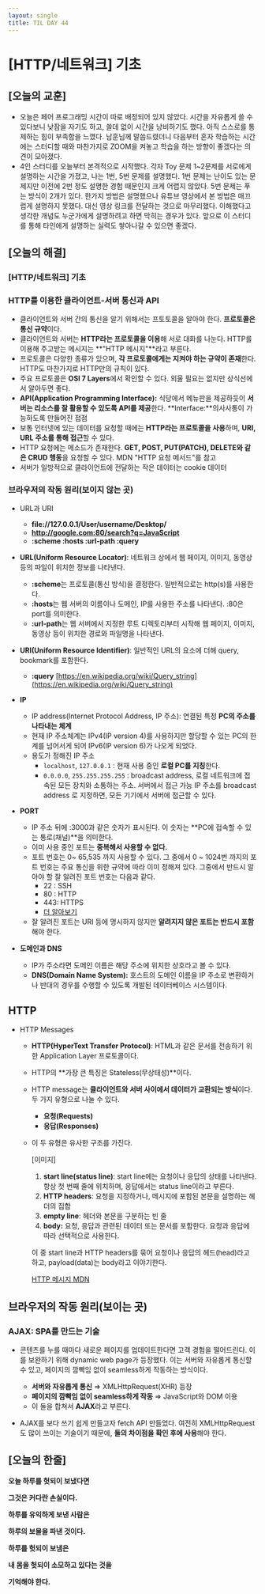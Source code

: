 ```yaml
---
layout: single
title: TIL DAY 44
---
```

# [HTTP/네트워크] 기초


## [오늘의 교훈]

- 오늘은 페어 프로그래밍 시간이 따로 배정되어 있지 않았다. 시간을 자유롭게 쓸 수 있다보니 낮잠을 자기도 하고, 쓸데 없이 시간을 낭비하기도 했다. 아직 스스로를 통제하는 힘이 부족함을 느꼈다. 남훈님께 말씀드렸더니 다음부터 혼자 학습하는 시간에는 스터디할 때와 마찬가지로 ZOOM을 켜놓고 학습을 하는 방향이 좋겠다는 의견이 모아졌다.
- 4인 스터디를 오늘부터 본격적으로 시작했다. 각자 Toy 문제 1~2문제를 서로에게 설명하는 시간을 가졌고, 나는 1번, 5번 문제를 설명했다. 1번 문제는 난이도 있는 문제지만 이전에 2번 정도 설명한 경험 때문인지 크게 어렵지 않았다. 5번 문제는 푸는 방식이 2개가 있다. 한가지 방법은 설명했으나 유튜브 영상에서 본 방법은 매끄럽게 설명하지 못했다. 대신 영상 링크를 전달하는 것으로 마무리했다. 이해했다고 생각한 개념도 누군가에게 설명하려고 하면 막히는 경우가 있다. 앞으로 이 스터디를 통해 타인에게 설명하는 실력도 쌓아나갈 수 있으면 좋겠다.

## [오늘의 해결]

### [HTTP/네트워크] 기초

### **HTTP를 이용한 클라이언트-서버 통신과 API**

- 클라이언트와 서버 간의 통신을 알기 위해서는 프토토콜을 알아야 한다. **프로토콜은 통신 규약**이다.
- 클라이언트와 서버는 **HTTP라는 프로토콜을 이용**해 서로 대화를 나눈다. HTTP를 이용해 주고받는 메시지는 **"HTTP 메시지"**라고 부른다.
- 프로토콜은 다양한 종류가 있으며, **각 프로토콜에게는 지켜야 하는 규약이 존재**한다. HTTP도 마찬가지로 HTTP만의 규칙이 있다.
- 주요 프로토콜은 **OSI 7 Layers**에서 확인할 수 있다. 외울 필요는 없지만 상식선에서 알아두면 좋다.
- **API(Application Programming Interface):** 식당에서 메뉴판을 제공하듯이 **서버는 리소스를 잘 활용할 수 있도록 API를 제공**한다. **Interface:**의사사통이 가능하도록 만들어진 접점
- 보통 인터넷에 있는 데이터를 요청할 때에는 **HTTP라는 프로토콜을 사용**하며, **URI, URL 주소를 통해 접근**할 수 있다.
- HTTP 요청에는 메소드가 존재한다. **GET, POST, PUT(PATCH), DELETE와 같은 CRUD 행동**을 요청할 수 있다. MDN "HTTP 요청 메서드"를 참고
- 서버가 일방적으로 클라이언트에 전달하는 작은 데이터는 cookie 데이터

### **브라우저의 작동 원리(보이지 않는 곳)**

- URL과 URI
    - **file://127.0.0.1/User/username/Desktop/**
    - **http://google.com:80/search?q=JavaScript**
    - **:scheme :hosts :url-path :query**

- **URL(Uniform Resource Locator)**: 네트워크 상에서 웹 페이지, 이미지, 동영상 등의 파일이 위치한 정보를 나타낸다.
    - **:scheme**는 프로토콜(통신 방식)을 결정한다. 일반적으로는 http(s)를 사용한다.
    - **:hosts**는 웹 서버의 이름이나 도메인, IP를 사용한 주소를 나타낸다. :80은 port를 의미한다.
    - **:url-path**는 웹 서버에서 지정한 루트 디렉토리부터 시작해 웹 페이지, 이미지, 동영상 등이 위치한 경로와 파일명을 나타낸다.

- **URI(Uniform Resource Identifier)**: 일반적인 URL의 요소에 더해 query, bookmark를 포함한다.
    - **:query** [https://en.wikipedia.org/wiki/Query_string](https://en.wikipedia.org/wiki/Query_string)

- **IP**
    - IP address(Internet Protocol Address, IP 주소): 연결된 특정 **PC의 주소를 나타내는 체계**
    - 현재 IP 주소체계는 IPv4(IP version 4)를 사용하지만 할당할 수 있는 PC의 한계를 넘어서게 되어 IPv6(IP version 6)가 나오게 되었다.
    - 용도가 정해진 IP 주소
        - `localhost`, `127.0.0.1` : 현재 사용 중인 **로컬 PC를 지칭**한다.
        - `0.0.0.0`, `255.255.255.255` : broadcast address, 로컬 네트워크에 접속된 모든 장치와 소통하는 주소. 서버에서 접근 가능 IP 주소를 broadcast address 로 지정하면, 모든 기기에서 서버에 접근할 수 있다.

- **PORT**
    - IP 주소 뒤에 :3000과 같은 숫자가 표시된다. 이 숫자는 **PC에 접속할 수 있는 통로(채널)**을 의미한다.
    - 이미 사용 중인 포트는 **중복해서 사용할 수 없다.**
    - 포트 번호는 0~ 65,535 까지 사용할 수 있다. 그 중에서 0 ~ 1024번 까지의 포트 번호는 주요 통신을 위한 규약에 따라 이미 정해져 있다. 그중에서 반드시 알아야 할 잘 알려진 포트 번호는 다음과 같다.
        - 22 : SSH
        - 80 : HTTP
        - 443: HTTPS
        - [더 알아보기](https://en.wikipedia.org/wiki/List_of_TCP_and_UDP_port_numbers)
    - 잘 알려진 포트는 URI 등에 명시하지 않지만 **알려지지 않은 포트는 반드시 포함**해야 한다.

- **도메인과 DNS**
    - IP가 주소라면 도메인 이름은 해당 주소에 위치한 상호라고 볼 수 있다.
    - **DNS(Domain Name System):** 호스트의 도메인 이름을 IP 주소로 변환하거나 반대의 경우를 수행할 수 있도록 개발된 데이터베이스 시스템이다.

## HTTP

- HTTP Messages
    - **HTTP(HyperText Transfer Protocol)**: HTML과 같은 문서를 전송하기 위한 Application Layer 프로토콜이다.
    - HTTP의 **가장 큰 특징은 Stateless(무상태성)**이다.
    - HTTP message는 **클라이언트와 서버 사이에서 데이터가 교환되는 방식**이다. 두 가지 유형으로 나눌 수 있다.
        - **요청(Requests)**
        - **응답(Responses)**
    - 이 두 유형은 유사한 구조를 가진다.

        [이미지]

        1. **start line(status line)**: start line에는 요청이나 응답의 상태를 나타낸다. 항상 첫 번째 줄에 위치하며, 응답에서는 status line이라고 부른다.
        2. **HTTP headers**: 요청을 지정하거나, 메시지에 포함된 본문을 설명하는 헤더의 집합
        3. **empty line**: 헤더와 본문을 구분하는 빈 줄
        4. **body:** 요청, 응답과 관련된 데이터 또는 문서를 포함한다. 요청과 응답에 따라 선택적으로 사용한다.

        이 중 start line과 HTTP headers를 묶어 요청이나 응답의 헤드(head)라고 하고, payload(data)는 body라고 이야기한다.

        [HTTP 메시지 MDN](https://developer.mozilla.org/ko/docs/Web/HTTP/Messages) 

## 브라우저의 작동 원리(보이는 곳)

### AJAX: SPA를 만드는 기술

- 콘텐츠를 누를 때마다 새로운 페이지를 업데이트한다면 고객 경험을 떨어드린다. 이를 보완하기 위해 dynamic web page가 등장했다. 이는 서버와 자유롭게 통신할 수 있고, 페이지의 깜빡임 없이 seamless하게 작동하는 방식이다.
    - **서버와 자유롭게 통신** ⇒ XMLHttpRequest(XHR) 등장
    - **페이지의 깜빡임 없이 seamless하게 작동** ⇒ JavaScript와 DOM 이용
    - 이 둘을 합쳐서 **AJAX**라고 부른다.

- AJAX를 보다 쓰기 쉽게 만들고자 fetch API 만들었다. 여전히 XMLHttpRequest도 많이 쓰이는 기술이기 때문에, **둘의 차이점을 확인 후에 사용**해야 한다.

## [오늘의 한줄]

**오늘 하루를 헛되이 보냈다면**

**그것은 커다란 손실이다.**

**하루를 유익하게 보낸 사람은**

**하루의 보물을 파낸 것이다.**

**하루를 헛되이 보냄은**

**내 몸을 헛되이 소모하고 있다는 것을**

**기억해야 한다.**
